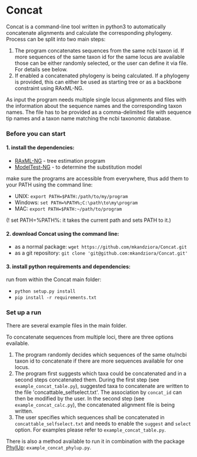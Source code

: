 # Concat     

Concat is a command-line tool written in python3 to automatically concatenate alignments and calculate the 
corresponding phylogeny. Process can be split into two main steps:
1. The program concatenates sequences from the same ncbi taxon id. If more sequences of the same taxon id for the same locus are available those can be either randomly selected, or the user can define it via file. For details see below. 
2. If enabled a concatenated phylogeny is being calculated. If a phylogeny is provided, this can either be used as starting tree or as a backbone constraint using RAxML-NG.

As input the program needs multiple single locus alignments and files with the information about the sequence names and 
the corresponding taxon names. The file has to be provided as a comma-delimited file with sequence tip names 
and a taxon name matching the ncbi taxonomic database. 



### Before you can start

#### 1. install the dependencies:

* [RAxML-NG](https://github.com/amkozlov/raxml-ng/archive/master.zip) - tree estimation program
* [ModelTest-NG](https://github.com/ddarriba/modeltest/archive/master.zip) - to determine the substitution model

make sure the programs are accessible from everywhere, thus add them to your PATH using the command line:
* UNIX: `export PATH=$PATH:/path/to/my/program`
* Windows: `set PATH=%PATH%;C:\path\to\my\program`
* MAC: `export PATH=$PATH:~/path/to/program`

(! set PATH=%PATH%:  it takes the current path and sets PATH to it.)

#### 2. download Concat using the command line:

* as a normal package: `wget https://github.com/mkandziora/Concat.git`
* as a git repository: `git clone 'git@github.com:mkandziora/Concat.git'`


#### 3. install python requirements and dependencies:

run from within the Concat main folder:

* `python setup.py install`
* `pip install -r requirements.txt`

   
### Set up a run

There are several example files in the main folder.

To concatenate sequences from multiple loci, there are three options evailable.
1. The program randomly decides which sequences of the same otu/ncbi taxon id to concatenate if there are 
more sequences available for one locus. 
2. The program first suggests which taxa could be concatenated and in a second steps concatenated them.
 During the first step (see `example_concat_table.py`), suggested taxa to concatenate are written to the file 'concattable_selfselect.txt'. The association by `concat_id` can then be modified by the user. In the second step (see `example_concat_calc.py`), the concatenated alignment file is being written.
3. The user specifies which sequences shall be concatenated in `concattable_selfselect.txt` and needs to enable the `suggest` and `select` option. For examples please refer to `example_concat_table.py`. 

There is also a method available to run it in combination with the package [PhylUp](https://github.com/mkandziora/PhylUp.git): `example_concat_phylup.py`.

